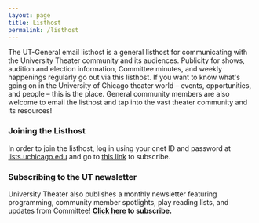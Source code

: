 ```yaml
---
layout: page
title: Listhost
permalink: /listhost
---
```


The UT-General email listhost is a general listhost for communicating with the University Theater community and its audiences. Publicity for shows, audition and election information, Committee minutes, and weekly happenings regularly go out via this listhost. If you want to know what's going on in the University of Chicago theater world – events, opportunities, and people – this is the place. General community members are also welcome to email the listhost and tap into the vast theater community and its resources!

### Joining the Listhost

In order to join the listhost, log in using your cnet ID and password at [lists.uchicago.edu](http://lists.uchicago.edu) and go to [this link](lists.uchicago.edu/web/subscribe/utheater-general) to subscribe. 

### Subscribing to the UT newsletter

University Theater also publishes a monthly newsletter featuring programming, community member spotlights, play reading lists, and updates from Committee! **[Click here](http://eepurl.com/hfi05f) to subscribe.**
